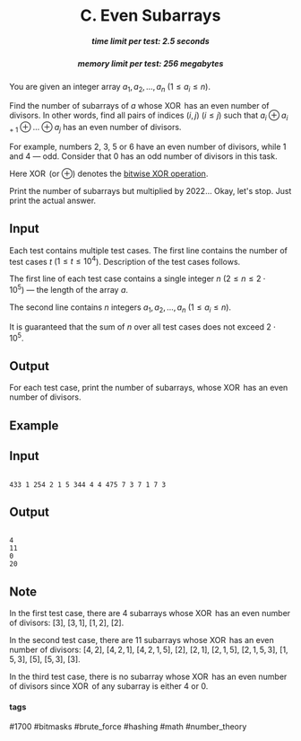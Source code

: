 <h1 style='text-align: center;'> C. Even Subarrays</h1>

<h5 style='text-align: center;'>time limit per test: 2.5 seconds</h5>
<h5 style='text-align: center;'>memory limit per test: 256 megabytes</h5>

You are given an integer array $a_1, a_2, \dots, a_n$ ($1 \le a_i \le n$).

Find the number of subarrays of $a$ whose $\operatorname{XOR}$ has an even number of divisors. In other words, find all pairs of indices $(i, j)$ ($i \le j$) such that $a_i \oplus a_{i + 1} \oplus \dots \oplus a_j$ has an even number of divisors.

For example, numbers $2$, $3$, $5$ or $6$ have an even number of divisors, while $1$ and $4$ — odd. Consider that $0$ has an odd number of divisors in this task.

Here $\operatorname{XOR}$ (or $\oplus$) denotes the [bitwise XOR operation](https://en.wikipedia.org/wiki/Bitwise_operation#XOR).

Print the number of subarrays but multiplied by 2022... Okay, let's stop. Just print the actual answer.

## Input

Each test contains multiple test cases. The first line contains the number of test cases $t$ ($1 \leq t \leq 10^4$). Description of the test cases follows.

The first line of each test case contains a single integer $n$ ($2 \leq n \leq 2 \cdot 10^5$) — the length of the array $a$.

The second line contains $n$ integers $a_1, a_2, \dots, a_n$ ($1 \leq a_i \leq n$).

It is guaranteed that the sum of $n$ over all test cases does not exceed $2 \cdot 10^5$. 

## Output

For each test case, print the number of subarrays, whose $\operatorname{XOR}$ has an even number of divisors.

## Example

## Input


```

433 1 254 2 1 5 344 4 4 475 7 3 7 1 7 3
```
## Output


```

4
11
0
20

```
## Note

In the first test case, there are $4$ subarrays whose $\operatorname{XOR}$ has an even number of divisors: $[3]$, $[3,1]$, $[1,2]$, $[2]$.

In the second test case, there are $11$ subarrays whose $\operatorname{XOR}$ has an even number of divisors: $[4,2]$, $[4,2,1]$, $[4,2,1,5]$, $[2]$, $[2,1]$, $[2,1,5]$, $[2,1,5,3]$, $[1,5,3]$, $[5]$, $[5,3]$, $[3]$.

In the third test case, there is no subarray whose $\operatorname{XOR}$ has an even number of divisors since $\operatorname{XOR}$ of any subarray is either $4$ or $0$.



#### tags 

#1700 #bitmasks #brute_force #hashing #math #number_theory 
